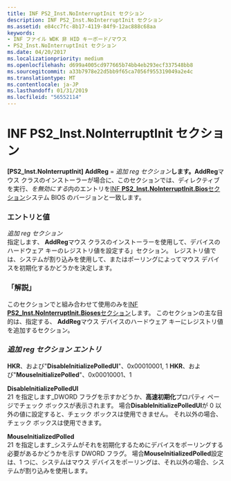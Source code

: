 ```yaml
---
title: INF PS2_Inst.NoInterruptInit セクション
description: INF PS2_Inst.NoInterruptInit セクション
ms.assetid: e84cc7fc-8b17-4119-84f9-12ac888c68aa
keywords:
- INF ファイル WDK 非 HID キーボード/マウス
- PS2_Inst.NoInterruptInit セクション
ms.date: 04/20/2017
ms.localizationpriority: medium
ms.openlocfilehash: d699a4005cd977665b74bb4eb293ecf337548bb8
ms.sourcegitcommit: a33b7978e22d5bb9f65ca7056f955319049a2e4c
ms.translationtype: MT
ms.contentlocale: ja-JP
ms.lasthandoff: 01/31/2019
ms.locfileid: "56552114"
---
```

# <a name="inf-ps2instnointerruptinit-section"></a>INF PS2\_Inst.NoInterruptInit セクション





**\[PS2\_Inst.NoInterruptInit\]**
**AddReg** = <em>追加 reg セクション</em>**します。AddReg**マウス クラスのインストーラーが場合に、このセクションでは、ディレクティブを実行、*を無効にする*内のエントリを[INF **PS2\_Inst.NoInterruptInit.Bios**セクション](inf-ps2-inst-nointerruptinit-bioses-section.md)システム BIOS のバージョンと一致します。

### <a name="entries-and-values"></a>エントリと値

<a href="" id="add-reg-section"></a>*追加 reg セクション*  
指定します、 **AddReg**マウス クラスのインストーラーを使用して、デバイスのハードウェア キーのレジストリ値を設定する」セクション。 レジストリ値では、システムが割り込みを使用して、またはポーリングによってマウス デバイスを初期化するかどうかを決定します。

### <a href="" id="comments"></a>「解説」

このセクションでと組み合わせて使用のみを[INF **PS2\_Inst.NoInterruptInit.Bioses**セクション](inf-ps2-inst-nointerruptinit-bioses-section.md)します。 このセクションの主な目的は、指定する、 **AddReg**マウス デバイスのハードウェア キーにレジストリ値を追加するセクション。

### <a name="add-reg-section-entries"></a>*追加 reg セクション エントリ*

**HKR**、および"**DisableInitializePolledUI**"、0x00010001, 1 **HKR**、および"**MouseInitializePolled**"、0x00010001、1

<a href="" id="disableinitializepolledui"></a>**DisableInitializePolledUI**  
21 を指定します\_DWORD フラグを示すかどうか、**高速初期化**プロパティ ページでチェック ボックスが表示されます。 場合**DisableInitializePolledUI**が 0 以外の値に設定すると、チェック ボックスは使用できません。 それ以外の場合、チェック ボックスは使用できます。

<a href="" id="mouseinitializedpolled"></a>**MouseInitializedPolled**  
21 を指定します\_システムがそれを初期化するためにデバイスをポーリングする必要があるかどうかを示す DWORD フラグ。 場合**MouseInitializedPolled**設定は、1 つに、システムはマウス デバイスをポーリングは、それ以外の場合、システムが割り込みを使用します。

 

 




